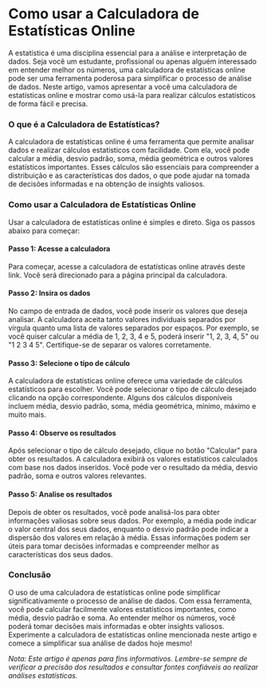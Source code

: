 Como usar a Calculadora de Estatísticas Online
==============================================

A estatística é uma disciplina essencial para a análise e interpretação de dados. Seja você um estudante, profissional ou apenas alguém interessado em entender melhor os números, uma calculadora de estatísticas online pode ser uma ferramenta poderosa para simplificar o processo de análise de dados. Neste artigo, vamos apresentar a você uma calculadora de estatísticas online e mostrar como usá-la para realizar cálculos estatísticos de forma fácil e precisa.

### O que é a Calculadora de Estatísticas?

A calculadora de estatísticas online é uma ferramenta que permite analisar dados e realizar cálculos estatísticos com facilidade. Com ela, você pode calcular a média, desvio padrão, soma, média geométrica e outros valores estatísticos importantes. Esses cálculos são essenciais para compreender a distribuição e as características dos dados, o que pode ajudar na tomada de decisões informadas e na obtenção de insights valiosos.

### Como usar a Calculadora de Estatísticas Online

Usar a calculadora de estatísticas online é simples e direto. Siga os passos abaixo para começar:

#### Passo 1: Acesse a calculadora

Para começar, acesse a calculadora de estatísticas online através deste link. Você será direcionado para a página principal da calculadora.

#### Passo 2: Insira os dados

No campo de entrada de dados, você pode inserir os valores que deseja analisar. A calculadora aceita tanto valores individuais separados por vírgula quanto uma lista de valores separados por espaços. Por exemplo, se você quiser calcular a média de 1, 2, 3, 4 e 5, poderá inserir "1, 2, 3, 4, 5" ou "1 2 3 4 5". Certifique-se de separar os valores corretamente.

#### Passo 3: Selecione o tipo de cálculo

A calculadora de estatísticas online oferece uma variedade de cálculos estatísticos para escolher. Você pode selecionar o tipo de cálculo desejado clicando na opção correspondente. Alguns dos cálculos disponíveis incluem média, desvio padrão, soma, média geométrica, mínimo, máximo e muito mais.

#### Passo 4: Observe os resultados

Após selecionar o tipo de cálculo desejado, clique no botão "Calcular" para obter os resultados. A calculadora exibirá os valores estatísticos calculados com base nos dados inseridos. Você pode ver o resultado da média, desvio padrão, soma e outros valores relevantes.

#### Passo 5: Analise os resultados

Depois de obter os resultados, você pode analisá-los para obter informações valiosas sobre seus dados. Por exemplo, a média pode indicar o valor central dos seus dados, enquanto o desvio padrão pode indicar a dispersão dos valores em relação à média. Essas informações podem ser úteis para tomar decisões informadas e compreender melhor as características dos seus dados.

### Conclusão

O uso de uma calculadora de estatísticas online pode simplificar significativamente o processo de análise de dados. Com essa ferramenta, você pode calcular facilmente valores estatísticos importantes, como média, desvio padrão e soma. Ao entender melhor os números, você poderá tomar decisões mais informadas e obter insights valiosos. Experimente a calculadora de estatísticas online mencionada neste artigo e comece a simplificar sua análise de dados hoje mesmo!

*Nota: Este artigo é apenas para fins informativos. Lembre-se sempre de verificar a precisão dos resultados e consultar fontes confiáveis ao realizar análises estatísticas.*